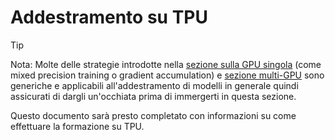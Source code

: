 <!--Copyright 2022 The HuggingFace Team. All rights reserved.

Licensed under the Apache License, Version 2.0 (the "License"); you may not use this file except in compliance with
the License. You may obtain a copy of the License at

http://www.apache.org/licenses/LICENSE-2.0

Unless required by applicable law or agreed to in writing, software distributed under the License is distributed on
an "AS IS" BASIS, WITHOUT WARRANTIES OR CONDITIONS OF ANY KIND, either express or implied. See the License for the

⚠️ Note that this file is in Markdown but contain specific syntax for our doc-builder (similar to MDX) that may not be
rendered properly in your Markdown viewer.

-->

# Addestramento su TPU

> [!TIP]
> Nota: Molte delle strategie introdotte nella [sezione sulla GPU singola](perf_train_gpu_one) (come mixed precision training o gradient accumulation) e [sezione multi-GPU](perf_train_gpu_many) sono generiche e applicabili all'addestramento di modelli in generale quindi assicurati di dargli un'occhiata prima di immergerti in questa sezione.

Questo documento sarà presto completato con informazioni su come effettuare la formazione su TPU.
